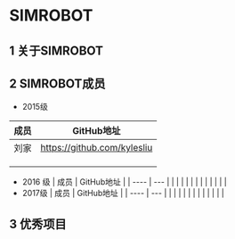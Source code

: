 # SIMROBOT 
## 1 关于SIMROBOT
## 2 SIMROBOT成员

* 2015级

| 成员 |  GitHub地址   |
| ---- | --- |
|   刘家   |   https://github.com/kylesliu  |
|      |     |
|      |     |
|      |     |


* 2016 级
| 成员 |  GitHub地址   |
| ---- | --- |
|      |     |
|      |     |
|      |     |
|      |     |
* 2017级
| 成员 |  GitHub地址   |
| ---- | --- |
|      |     |
|      |     |
|      |     |
|      |     |

## 3 优秀项目
